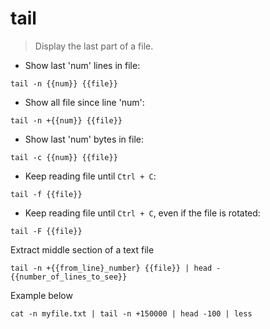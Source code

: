 # tail

> Display the last part of a file.

- Show last 'num' lines in file:

`tail -n {{num}} {{file}}`

- Show all file since line 'num':

`tail -n +{{num}} {{file}}`

- Show last 'num' bytes in file:

`tail -c {{num}} {{file}}`

- Keep reading file until `Ctrl + C`:

`tail -f {{file}}`

- Keep reading file until `Ctrl + C`, even if the file is rotated:

`tail -F {{file}}`

Extract middle section of a text file

`tail -n +{{from_line}_number} {{file}} | head -{{number_of_lines_to_see}}`

Example below

`cat -n myfile.txt | tail -n +150000 | head -100 | less`
